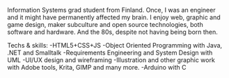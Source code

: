 Information Systems grad student from Finland. Once, I was an engineer and it might have permanently affected my brain.
I enjoy web, graphic and game design, maker subculture and open source technologies, both software and hardware. And the 80s, despite not having being born then.

Techs & skills:
-HTML5+CSS+JS
-Object Oriented Programming with Java, .NET and Smalltalk
-Requirements Engineering and System Design with UML
-UI/UX design and wireframing
-Illustration and other graphic work with Adobe tools, Krita, GIMP and many more.
-Arduino with C
